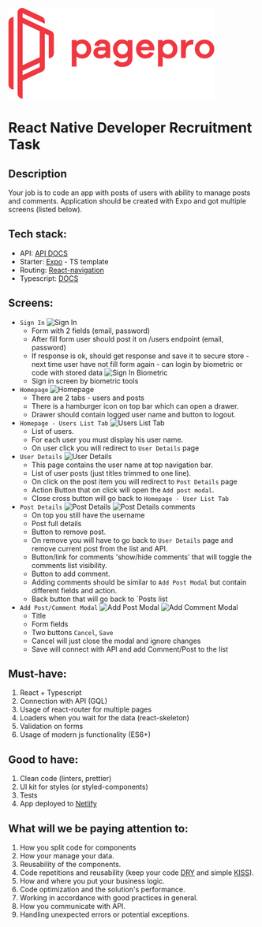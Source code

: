 [![pagepro_logo](https://raw.githubusercontent.com/Pagepro/frontend-recruitment-task-landing-page/master/logo.svg?sanitize=true)](https://pagepro.co/)

# React Native Developer Recruitment Task

## Description

Your job is to code an app with posts of users with ability to manage posts and comments.
Application should be created with Expo and got multiple screens (listed below).

## Tech stack:

- API: [API DOCS](https://jsonplaceholder.typicode.com/)
- Starter: [Expo](https://docs.expo.io/) - TS template
- Routing: [React-navigation](https://reactnavigation.org/docs/getting-started)
- Typescript: [DOCS](https://www.typescriptlang.org/docs/handbook/intro.html)

## Screens:

- `Sign In`
  ![Sign In](img/SignIn.png)
  - Form with 2 fields (email, password)
  - After fill form user should post it on /users endpoint (email, password)
  - If response is ok, should get response and save it to secure store - next time user have not fill form again - can login by biometric or code with stored data
    ![Sign In Biometric](img/SignInBiometric.png)
  - Sign in screen by biometric tools
- `Homepage`
  ![Homepage](img/HomePage.png)
  - There are 2 tabs - users and posts
  - There is a hamburger icon on top bar which can open a drawer.
  - Drawer should contain logged user name and button to logout.
- `Homepage - Users List Tab`
  ![Users List Tab](img/UserList.png)
  - List of users.
  - For each user you must display his user name.
  - On user click you will redirect to `User Details` page
- `User Details`
  ![User Details](img/UserDetails.png)
  - This page contains the user name at top navigation bar.
  - List of user posts (just titles trimmed to one line).
  - On click on the post item you will redirect to `Post Details` page
  - Action Button that on click will open the `Add post modal`.
  - Close cross button will go back to `Homepage - User List Tab`
- `Post Details`
  ![Post Details](img/PostDetails.png)
  ![Post Details comments](img/PostDetailsComments.png)
  - On top you still have the username
  - Post full details
  - Button to remove post.
  - On remove you will have to go back to `User Details` page and remove current post from the list and API.
  - Button/link for comments 'show/hide comments' that will toggle the comments list visibility.
  - Button to add comment.
  - Adding comments should be similar to `Add Post Modal` but contain different fields and action.
  - Back button that will go back to `Posts list
- `Add Post/Comment Modal`
  ![Add Post Modal](img/AddPostModal.png)
  ![Add Comment Modal](img/AddCommentModal.png)
  - Title
  - Form fields
  - Two buttons `Cancel`, `Save`
  - Cancel will just close the modal and ignore changes
  - Save will connect with API and add Comment/Post to the list

## Must-have:

1. React + Typescript
2. Connection with API (GQL)
3. Usage of react-router for multiple pages
4. Loaders when you wait for the data (react-skeleton)
5. Validation on forms
6. Usage of modern js functionality (ES6+)

## Good to have:

1. Clean code (linters, prettier)
2. UI kit for styles (or styled-components)
3. Tests
4. App deployed to [Netlify](https://www.netlify.com/)

## What will we be paying attention to:

1. How you split code for components
2. How your manage your data.
3. Reusability of the components.
4. Code repetitions and reusability (keep your code [DRY](https://en.wikipedia.org/wiki/Don%27t_repeat_yourself) and simple [KISS](https://en.wikipedia.org/wiki/KISS_principle)).
5. How and where you put your business logic.
6. Code optimization and the solution&#39;s performance.
7. Working in accordance with good practices in general.
8. How you communicate with API.
9. Handling unexpected errors or potential exceptions.

